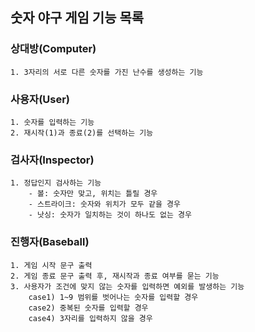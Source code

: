 ## 숫자 야구 게임 기능 목록

### 상대방(Computer)
    1. 3자리의 서로 다른 숫자를 가진 난수를 생성하는 기능

### 사용자(User)
    1. 숫자를 입력하는 기능
    2. 재시작(1)과 종료(2)를 선택하는 기능

### 검사자(Inspector)
    1. 정답인지 검사하는 기능
        - 볼: 숫자만 맞고, 위치는 틀릴 경우
        - 스트라이크: 숫자와 위치가 모두 같을 경우
        - 낫싱: 숫자가 일치하는 것이 하나도 없는 경우

### 진행자(Baseball)
    1. 게임 시작 문구 출력
    2. 게임 종료 문구 출력 후, 재시작과 종료 여부를 묻는 기능
    3. 사용자가 조건에 맞지 않는 숫자를 입력하면 예외를 발생하는 기능
        case1) 1~9 범위를 벗어나는 숫자를 입력할 경우
        case2) 중복된 숫자를 입력할 경우
        case4) 3자리를 입력하지 않을 경우


